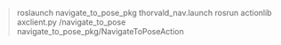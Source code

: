 > roslaunch navigate_to_pose_pkg thorvald_nav.launch
> rosrun actionlib axclient.py /navigate_to_pose navigate_to_pose_pkg/NavigateToPoseAction